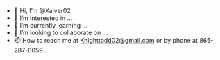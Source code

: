 - 👋 Hi, I’m @Xaiver02
- 👀 I’m interested in ...
- 🌱 I’m currently learning ...
- 💞️ I’m looking to collaborate on ...
- 📫 How to reach me at Knighttodd02@gmail.com or by phone at 865-287-6059....

<!---
Xaiver02/Xaiver02 is a ✨ special ✨ repository because its `README.md` (this file) appears on your GitHub profile.
You can click the Preview link to take a look at your changes.
--->
